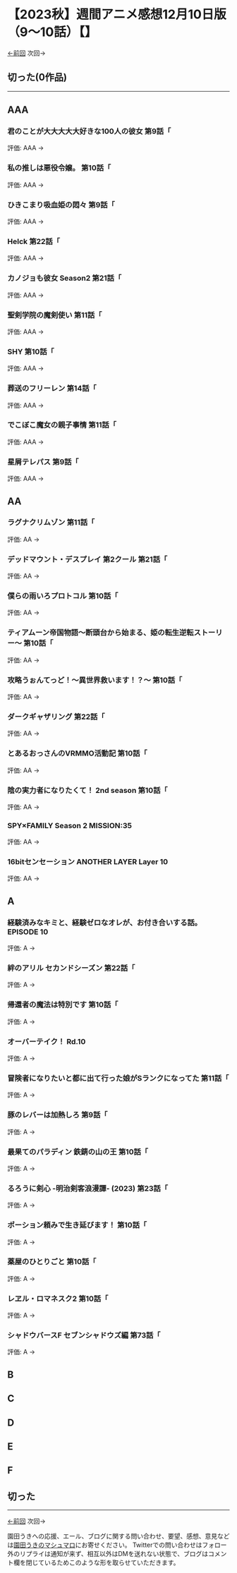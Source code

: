 # 【2023秋】週間アニメ感想12月10日版（9～10話）【】

[←前回](https://www.ukitouchtypist.org/2023/12/06/post-2173/) 次回→

## 切った(0作品)
***
## AAA
### 君のことが大大大大大好きな100人の彼女 第9話「
評価: AAA →
### 私の推しは悪役令嬢。 第10話「
評価: AAA →
### ひきこまり吸血姫の悶々 第9話「
評価: AAA →
### Helck 第22話「
評価: AAA →
### カノジョも彼女 Season2 第21話「
評価: AAA →
### 聖剣学院の魔剣使い 第11話「
評価: AAA →
### SHY 第10話「
評価: AAA →
### 葬送のフリーレン 第14話「
評価: AAA →
### でこぼこ魔女の親子事情 第11話「
評価: AAA →
### 星屑テレパス 第9話「
評価: AAA →
## AA
### ラグナクリムゾン 第11話「
評価: AA →
### デッドマウント・デスプレイ 第2クール 第21話「
評価: AA →
### 僕らの雨いろプロトコル 第10話「
評価: AA →
### ティアムーン帝国物語～断頭台から始まる、姫の転生逆転ストーリー～ 第10話「
評価: AA →
### 攻略うぉんてっど！～異世界救います！？～ 第10話「
評価: AA →
### ダークギャザリング 第22話「
評価: AA →
### とあるおっさんのVRMMO活動記 第10話「
評価: AA →
### 陰の実力者になりたくて！ 2nd season 第10話「
評価: AA →
### SPY×FAMILY Season 2 MISSION:35
評価: AA →
### 16bitセンセーション ANOTHER LAYER Layer 10
評価: AA →
## A
### 経験済みなキミと、経験ゼロなオレが、お付き合いする話。 EPISODE 10
評価: A →
### 絆のアリル セカンドシーズン 第22話「
評価: A →
### 帰還者の魔法は特別です 第10話「
評価: A →
### オーバーテイク！ Rd.10
評価: A →
### 冒険者になりたいと都に出て行った娘がSランクになってた 第11話「
評価: A →
### 豚のレバーは加熱しろ 第9話「
評価: A →
### 最果てのパラディン 鉄錆の山の王 第10話「
評価: A →
### るろうに剣心 -明治剣客浪漫譚- (2023) 第23話「
評価: A →
### ポーション頼みで生き延びます！ 第10話「
評価: A →
### 薬屋のひとりごと 第10話「
評価: A →
### レヱル・ロマネスク2 第10話「
評価: A →
### シャドウバースF セブンシャドウズ編 第73話「
評価: A →
## B
## C
## D
## E
## F
## 切った
***
[←前回](https://www.ukitouchtypist.org/2023/11/28/post-2154/) 次回→

園田うきへの応援、エール、ブログに関する問い合わせ、要望、感想、意見などは[園田うきのマシュマロ](https://marshmallow-qa.com/od5af7sa82elgzs?t=pq6f80&utm_medium=url_text&utm_source=promotion)にお寄せください。
Twitterでの問い合わせはフォロー外のリプライは通知が来ず、相互以外はDMを送れない状態で、ブログはコメント欄を閉じているためこのような形を取らせていただきます。
